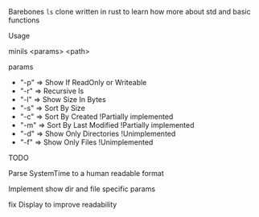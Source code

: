 Barebones `ls` clone written in rust to learn how more about std and basic functions

Usage

minils \<params\> \<path\>

params
- "-p" => Show If ReadOnly or Writeable
- "-r" => Recursive ls
- "-l" => Show Size In Bytes
- "-s" => Sort By Size
- "-c" => Sort By Created !Partially implemented
- "-m" => Sort By Last Modified !Partially implemented
- "-d" => Show Only Directories !Unimplemented
- "-f" => Show Only Files !Unimplemented


TODO

Parse SystemTime to a human readable format

Implement show dir and file specific params

fix Display to improve readability

